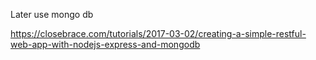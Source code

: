 Later use mongo db

https://closebrace.com/tutorials/2017-03-02/creating-a-simple-restful-web-app-with-nodejs-express-and-mongodb
